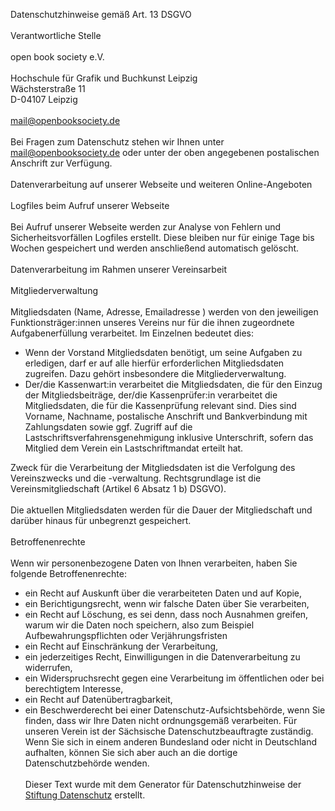 Datenschutzhinweise gemäß Art. 13 DSGVO  
\
Verantwortliche Stelle  
\
open book society e.V.  
\
Hochschule für Grafik und Buchkunst Leipzig  
Wächsterstraße 11  
D-04107 Leipzig  
\
mail@openbooksociety.de  
\
Bei Fragen zum Datenschutz stehen wir Ihnen unter mail@openbooksociety.de oder unter der oben angegebenen postalischen Anschrift zur Verfügung.  
\
Datenverarbeitung auf unserer Webseite und weiteren Online-Angeboten  
\
Logfiles beim Aufruf unserer Webseite  
\
Bei Aufruf unserer Webseite werden zur Analyse von Fehlern und Sicherheitsvorfällen Logfiles erstellt. Diese bleiben nur für einige Tage bis Wochen gespeichert und werden anschließend automatisch gelöscht.  
\
Datenverarbeitung im Rahmen unserer Vereinsarbeit  
\
Mitgliederverwaltung  
\
Mitgliedsdaten (Name, Adresse, Emailadresse ) werden von den jeweiligen Funktionsträger:innen unseres Vereins nur für die ihnen zugeordnete Aufgabenerfüllung verarbeitet. Im Einzelnen bedeutet dies:  
- Wenn der Vorstand Mitgliedsdaten benötigt, um seine Aufgaben zu erledigen, darf er auf alle hierfür erforderlichen Mitgliedsdaten zugreifen. Dazu gehört insbesondere die Mitgliederverwaltung.
- Der/die Kassenwart:in verarbeitet die Mitgliedsdaten, die für den Einzug der Mitgliedsbeiträge, der/die Kassenprüfer:in verarbeitet die Mitgliedsdaten, die für die Kassenprüfung relevant sind. Dies sind Vorname, Nachname, postalische Anschrift und Bankverbindung mit Zahlungsdaten sowie ggf. Zugriff auf die Lastschriftsverfahrensgenehmigung inklusive Unterschrift, sofern das Mitglied dem Verein ein Lastschriftmandat erteilt hat.  
  
  

Zweck für die Verarbeitung der Mitgliedsdaten ist die Verfolgung des Vereinszwecks und die -verwaltung. Rechtsgrundlage ist die Vereinsmitgliedschaft (Artikel 6 Absatz 1 b) DSGVO).  
\
Die aktuellen Mitgliedsdaten werden für die Dauer der Mitgliedschaft und darüber hinaus für unbegrenzt gespeichert.  
\
Betroffenenrechte  
\
Wenn wir personenbezogene Daten von Ihnen verarbeiten, haben Sie folgende Betroffenenrechte:  
- ein Recht auf Auskunft über die verarbeiteten Daten und auf Kopie,
- ein Berichtigungsrecht, wenn wir falsche Daten über Sie verarbeiten,
- ein Recht auf Löschung, es sei denn, dass noch Ausnahmen greifen, warum wir die Daten noch speichern, also zum Beispiel Aufbewahrungspflichten oder Verjährungsfristen
- ein Recht auf Einschränkung der Verarbeitung,
- ein jederzeitiges Recht, Einwilligungen in die Datenverarbeitung zu widerrufen,
- ein Widerspruchsrecht gegen eine Verarbeitung im öffentlichen oder bei berechtigtem Interesse,
- ein Recht auf Datenübertragbarkeit,
- ein Beschwerderecht bei einer Datenschutz-Aufsichtsbehörde, wenn Sie finden, dass wir Ihre Daten nicht ordnungsgemäß verarbeiten. Für unseren Verein ist der Sächsische Datenschutzbeauftragte zuständig. Wenn Sie sich in einem anderen Bundesland oder nicht in Deutschland aufhalten, können Sie sich aber auch an die dortige Datenschutzbehörde wenden.  
\
Dieser Text wurde mit dem Generator für Datenschutzhinweise der [Stiftung Datenschutz](https://stiftungdatenschutz.org/ehrenamt/generator-datenschutzhinweise) erstellt.
